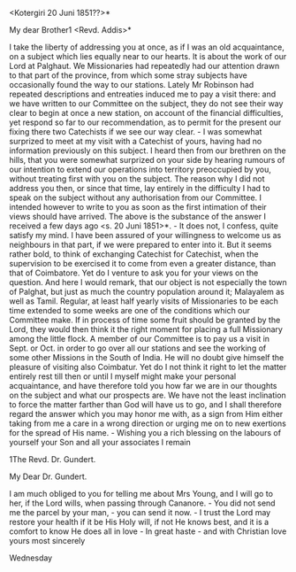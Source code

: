  <Kotergiri 20 Juni 1851??>*

My dear Brother1 <Revd. Addis>*

I take the liberty of addressing you at once, as if I was an old acquaintance, on a subject which lies equally near to our hearts. It is about the work of our Lord at Palghaut. We Missionaries had repeatedly had our attention drawn to that part of the province, from which some stray subjects have occasionally found the way to our stations. Lately Mr Robinson had repeated descriptions and entreaties induced me to pay a visit there: and we have written to our Committee on the subject, they do not see their way clear to begin at once a new station, on account of the financial difficulties, yet respond so far to our recommendation, as to permit for the present our fixing there two Catechists if we see our way clear. - I was somewhat surprized to meet at my visit with a Catechist of yours, having had no information previously on this subject. I heard then from our brethren on the hills, that you were somewhat surprized on your side by hearing rumours of our intention to extend our operations into territory preoccupied by you, without treating first with you on the subject. The reason why I did not address you then, or since that time, lay entirely in the difficulty I had to speak on the subject without any authorisation from our Committee. I intended however to write to you as soon as the first intimation of their views should have arrived. The above is the substance of the answer I received a few days ago <s. 20 Juni 1851>*. - It does not, I confess, quite satisfy my mind. I have been assured of your willingness to welcome us as neighbours in that part, if we were prepared to enter into it. But it seems rather bold, to think of exchanging Catechist for Catechist, when the supervision to be exercised it to come from even a greater distance, than that of Coimbatore. Yet do I venture to ask you for your views on the question. And here I would remark, that our object is not especially the town of Palghat, but just as much the country population around it; Malayalem as well as Tamil. Regular, at least half yearly visits of Missionaries to be each time extended to some weeks are one of the conditions which our Committee make. If in process of time some fruit should be granted by the Lord, they would then think it the right moment for placing a full Missionary among the little flock. A member of our Committee is to pay us a visit in Sept. or Oct. in order to go over all our stations and see the working of some other Missions in the South of India. He will no doubt give himself the pleasure of visiting also Coimbatur. Yet do I not think it right to let the matter entirely rest till then or until I myself might make your personal acquaintance, and have therefore told you how far we are in our thoughts on the subject and what our prospects are. We have not the least inclination to force the matter farther than God will have us to go, and I shall therefore regard the answer which you may honor me with, as a sign from Him either taking from me a care in a wrong direction or urging me on to new exertions for the spread of His name. - Wishing you a rich blessing on the labours of yourself your Son and all your associates  I remain



1The Revd. Dr. Gundert.

My Dear Dr. Gundert.

I am much obliged to you for telling me about Mrs Young, and I will go to her, if the Lord wills, when passing through Cananore. - You did not send me the parcel by your man, - you can send it now. - I trust the Lord may restore your health if it be His Holy will, if not He knows best, and it is a comfort to know He does all in love - In great haste - and with Christian love
 yours most sincerely

Wednesday

